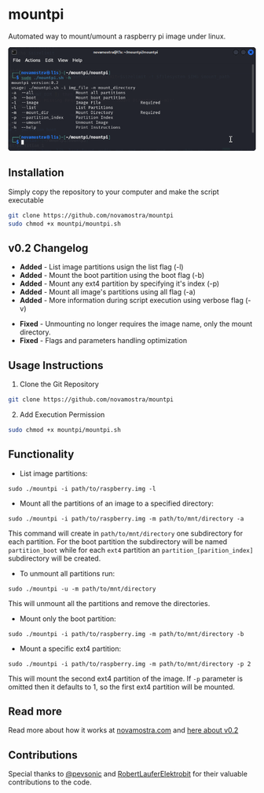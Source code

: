 # mountpi
Automated way to mount/umount a raspberry pi image under linux.

![mountpi.sh usage](images/mountpi.png?raw=true "mountpi.sh usage")

## Installation
Simply copy the repository to your computer and make the script executable
```bash
git clone https://github.com/novamostra/mountpi
sudo chmod +x mountpi/mountpi.sh
```

## v0.2 Changelog
+ **Added** - List image partitions usign the list flag (-l) 
+ **Added**  - Mount the boot partition using the boot flag (-b)
+ **Added**  - Mount any ext4 partition by specifying it's index (-p)
+ **Added**  - Mount all image's partitions using all flag (-a)
+ **Added**  - More information during script execution using verbose flag (-v)
* **Fixed** - Unmounting no longer requires the image name, only the mount directory.
* **Fixed** - Flags and parameters handling optimization

## Usage Instructions

1) Clone the Git Repository
```bash
git clone https://github.com/novamostra/mountpi
```
2) Add Execution Permission
```bash
sudo chmod +x mountpi/mountpi.sh
```

## Functionality
- List image partitions:

```
sudo ./mountpi -i path/to/raspberry.img -l
```

- Mount all the partitions of an image to a specified directory:

```
sudo ./mountpi -i path/to/raspberry.img -m path/to/mnt/directory -a
```

This command will create in `path/to/mnt/directory` one subdirectory for each partition. For the boot partition the subdirectory will be named `partition_boot` while for each `ext4` partition an `partition_[parition_index]`  subdirectory will be created.

- To unmount all partitions run:

```
sudo ./mountpi -u -m path/to/mnt/directory
```

This will unmount all the partitions and remove the directories.

- Mount only the boot partition:

```
sudo ./mountpi -i path/to/raspberry.img -m path/to/mnt/directory -b
```

- Mount a specific ext4 partition:

```
sudo ./mountpi -i path/to/raspberry.img -m path/to/mnt/directory -p 2
```

This will mount the second ext4 partition of the image. If `-p` parameter is omitted then it defaults to 1, so the first ext4 partition will be mounted.

## Read more
Read more about how it works at [novamostra.com](https://novamostra.com/2021/04/11/mountpi) and [here about v0.2](https://novamostra.com/2025/08/17/mountpi-0-2-released/)

## Contributions
Special thanks to [@pevsonic](https://github.com/pevsonic) and [RobertLauferElektrobit](https://github.com/RobertLauferElektrobit) for their valuable contributions to the code.
